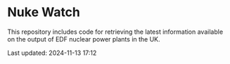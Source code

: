 # Nuke Watch

This repository includes code for retrieving the latest information available on the output of EDF nuclear power plants in the UK.

Last updated: 2024-11-13 17:12